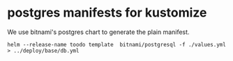 # postgres manifests for kustomize

We use bitnami's postgres chart to generate the plain manifest.

```
helm --release-name toodo template  bitnami/postgresql -f ./values.yml > ../deploy/base/db.yml
```
